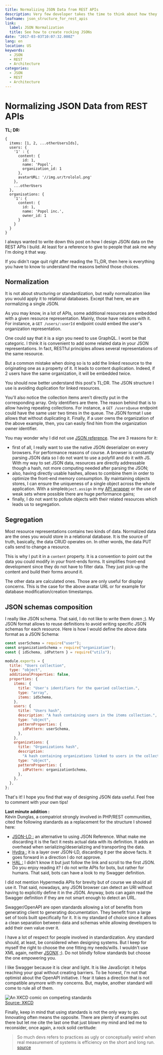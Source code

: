 ```yaml
---
title: Normalizing JSON Data from REST APIs
description: Very few developer takes the time to think about how they structure their JSON at the very beginning of the project, it is the best moment to do so though.
leafname: json_structure_for_rest_apis
link:
  label: JSON Normalization
  title: See how to create rocking JSONs
date: "2017-03-03T10:07:32.000Z"
lang: en
location: US
keywords:
  - JSON
  - REST
  - Architecture
categories:
  - JSON
  - REST
  - Architecture
---
```


# Normalizing JSON Data from REST APIs

**TL; DR:**

```
{
  items: [1, 2, ...otherUsersIds],
  users: {
    '1' : {
      content: {
        id: 1,
        name: 'Popol',
        organization_id: 1
      },
      avatarURL: '//img.ur/trololol.png'
    },
    ...otherUsers
  },
  organisations: {
    '1': {
      content: {
        id: 1,
        name: 'Popol inc.',
        owner_id: 1
      }
    }
  }
}
```

I always wanted to write down this post on how I design JSON data on the REST APIs I build. At least for a reference to give to people that ask me why I'm doing it that way.

If you didn't rage quit right after reading the TL;DR, then here is everything you have to know to understand the reasons behind those choices.

## Normalization

It is not about structuring or standardization, but really normalization like you would apply it to relational databases. Except that here, we are normalizing a single JSON.

As you may know, in a lot of APIs, some additional resources are embedded with a given resource representation. Mainly, those have relations with it. For instance, a `GET /users/:userId` endpoint could embed the user's organization representation.

One could say that it is a sign you need to use GraphQL. I wont be that categoric. I think it is convenient to add some related data in your JSON representations. In fact, RESTful principles allows several representations of the same resource.

But a common mistake when doing so is to add the linked resource to the originating one as a property of it. It leads to content duplication. Indeed, if 2 users have the same organization, it will be embedded twice.

You should now better understand this post's TL;DR. The JSON structure I use is avoiding duplication for linked resources.

You'll also notice the collection items aren't directly put in the corresponding array. Only identifiers are there. The reason behind that is to allow having repeating collections. For instance, a `GET /usersQueue` endpoint could have the same user two times in the queue. The JSON format I use allows that without duplicating it. Finally, if a user owns the organization of the above example, then, you can easily find him from the organization owner identifier.

You may wonder why I did not use [JSON reference](https://tools.ietf.org/html/draft-pbryan-zyp-json-ref-03). The are 3 reasons for it:

- first of all, I really want to use the native JSON deserializer on every browsers. For performance reasons of course. A browser is constantly parsing JSON data so I do not want to use a polyfill and do it with JS. With my way to set JSON data, resources are directly addressable though a hash, not more computing needed after parsing the JSON;
- also, having directly usable hashes, allows to combine them in order to optimize the front-end memory consumption. By maintaining objects stores, I can ensure the uniqueness of a single object across the whole application. With a simple`Object.assign` in my [API wrapper](./considerations_for_generating_api_clients) or the use of weak sets where possible there are huge performance gains;
- finally, I do not want to pollute objects with their related resources which leads us to segregation.

## Segregation

Most resource representations contains two kinds of data. Normalized data are the ones you would store in a relational database. It is the source of truth, basically, the data CRUD operates on. In other words, the data PUT calls send to change a resource.

This is why I put it in a `content` property. It is a convention to point out the data you could modify in your front-ends forms. It simplifies front-end development since they do not have to filter data. They just pick-up the content and build their forms around it.

The other data are calculated ones. Those are only useful for display concerns. This is the case for the above avatar URL or for example for database modification/creation timestamps.

## JSON schemas composition

I really like JSON schema. That said, I do not like to write them down ;). My JSON format allows to reuse definitions to avoid writing specific JSON schemas for each resource. Here is how I would define the above data format as a JSON Schema:

```js
const userSchema = require("user");
const organizationSchema = require("organization");
const { idSchema, idPattern } = require("utils");

module.exports = {
  title: "Users collection",
  type: "object",
  additionalProperties: false,
  properties: {
    items: {
      title: "User's identifiers for the queried collection.",
      type: "array",
      items: idSchema,
    },
    users: {
      title: "Users hash",
      description: "A hash containing users in the items collection.",
      type: "object",
      patternProperties: {
        idPattern: userSchema,
      },
    },
    organizations: {
      title: "Organizations hash",
      description:
        "A hash containing organizations linked to users in the collection.",
      type: "object",
      patternProperties: {
        idPattern: organizationSchema,
      },
    },
  },
};
```

That's it! I hope you find that way of designing JSON data useful. Feel free to comment with your own tips!

**Last minute addition :**  
 Kévin Dunglas, a compatriot strongly involved in PHP/REST communities, cited the following standards as a replacement for the structure I showed here:

- [JSON-LD :](http://json-ld.org/) an alternative to using JSON Reference. What make me discarding it is the fact it nests actual data with its definition. It adds an overhead when serializing/deserializing and transporting the data.
- [Hydra :](http://www.hydra-cg.com/spec/latest/core/) it is a layer over JSON-LD, discarding it per the above facts. It goes forward in a direction I do not approve.
- [HAL :](http://stateless.co/hal%5Fspecification.html) I didn't know it but just follow the link and scroll to the first JSON. Do you enjoy reading it? I do not write APIs for bots, but rather for humans. That said, bots can have a look to my Swagger definition.

I did not mention Hypermedia APIs for brevity but of course we should all use it. That said, nowadays, any JSON browser can detect an URI without having to explicitly define it in the JSON. Anyway, bots can again read the Swagger definition if they are not smart enough to detect an URL.

Swagger/OpenAPI are open standards allowing a lot of benefits from generating client to generating documentation. They benefit from a large set of tools built specifically for it. It is my standard of choice since it allows a clean separation between data and schemas while allowing developers to add their own value over it.

I have a lot of respect for people involved in standardization. Any standard should, at least, be considered when designing systems. But I keep for myself the right to choose the one fitting my needs/wills. I wouldn't use XML again, neither [JSONX](https://www.ibm.com/support/knowledgecenter/SS9H2Y%5F7.1.0/com.ibm.dp.doc/json%5Fjsonx.html) ;). Do not blindly follow standards but choose the one empowering you.

I like Swagger because it is clear and light. It is like JavaScript: it helps reaching your goal without creating barriers. To be honest, I'm not that optimist about the OpenAPI initiative. I fear it takes a direction that is not compatible anymore with my concerns. But, maybe, another standard will come to rule all of them.

![An XKCD comic on competing standards](https://imgs.xkcd.com/comics/standards.png)  
[Source: XKCD](https://xkcd.com/927/)

Finally, keep in mind that using standards is not the only way to go. Innovating often means the opposite. There are plenty of examples out there but let me cite the last one that just blown my mind and led me to reconsider, once again, a rock solid certitude:

> So much devs refers to practices as ugly or conceptually weird when real measurement of systems is efficiency on the short and long run.
> [source](https://fosstodon.org/@whook/111708620880514272 "🐘")
